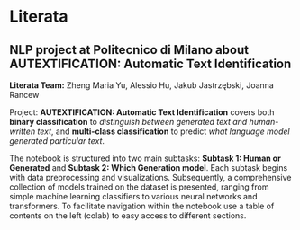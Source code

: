 # Literata
## NLP project at Politecnico di Milano about AUTEXTIFICATION: Automatic Text Identification

**Literata Team:** Zheng Maria Yu, Alessio Hu, Jakub Jastrzębski, Joanna Rancew

Project: **AUTEXTIFICATION: Automatic Text Identification** covers both **binary classification** to *distinguish between generated text and human-written text*, and **multi-class classification** to predict *what language model generated particular text*.

The notebook is structured into two main subtasks: **Subtask 1: Human or Generated** and **Subtask 2: Which Generation model**. Each subtask begins with data preprocessing and visualizations. Subsequently, a comprehensive collection of models trained on the dataset is presented, ranging from simple machine learning classifiers to various neural networks and transformers.
To facilitate navigation within the notebook use a table of contents on the left (colab) to easy access to different sections.

